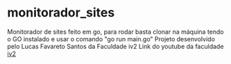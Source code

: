 # monitorador_sites
Monitorador de sites feito em go, para rodar basta clonar na máquina tendo o GO instalado e usar o comando "go run main.go"
Projeto desenvolvido pelo Lucas Favareto Santos da Faculdade iv2
Link do youtube da faculdade [iv2](https://www.youtube.com/channel/UCfEURdC1pZXmg08a5-Xj0gA)

